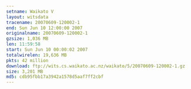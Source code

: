 ```yaml
---
setname: Waikato V
layout: witsdata
tracename: 20070609-120002-1
end: Sun Jun 10 12:00:00 2007
originalname: 20070609-120002-1
gzsize: 1,036 MB
len: 11:59:58
start: Sun Jun 10 00:00:02 2007
totalwirelen: 19,636 MB
pkts: 42 million
download: ftp://wits.cs.waikato.ac.nz/waikato/5/20070609-120002-1.gz
size: 3,201 MB
md5: cdb95fbb17a3942a1578d5aaf7ff2cbf
---
```

